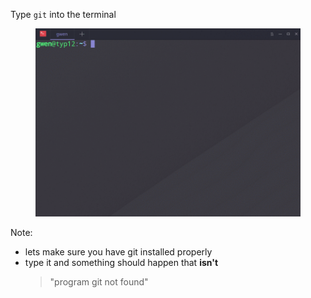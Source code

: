 Type `git` into the terminal

<figure class="toggle-figure">
    <span class="toggle-figure__button"></span>
    <img class="toggle-figure__figure" alt="git" src="img/gif/git.gif"/>
</figure>

Note:
- lets make sure you have git installed properly
- type it and something should happen that **isn't**
  > "program git not found"
